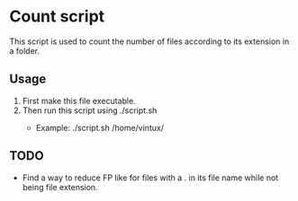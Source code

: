 # Count script

This script is used to count the number of files according to its extension in a folder. 

## Usage

1. First make this file executable.
2. Then run this script using ./script.sh <location>
   * Example: ./script.sh /home/vintux/

## TODO

- Find a way to reduce FP like for files with a . in its file name while not being file extension. 
